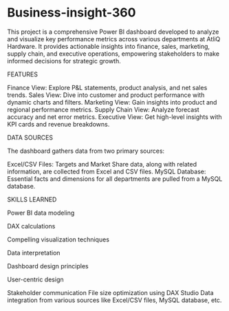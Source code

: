 # Business-insight-360
This project is a comprehensive Power BI dashboard developed to analyze and visualize key performance metrics across various departments at AtliQ Hardware. It provides actionable insights into finance, sales, marketing, supply chain, and executive operations, empowering stakeholders to make informed decisions for strategic growth.

FEATURES

Finance View: Explore P&L statements, product analysis, and net sales trends.
Sales View: Dive into customer and product performance with dynamic charts and filters.
Marketing View: Gain insights into product and regional performance metrics.
Supply Chain View: Analyze forecast accuracy and net error metrics.
Executive View: Get high-level insights with KPI cards and revenue breakdowns.

DATA SOURCES

The dashboard gathers data from two primary sources:

Excel/CSV Files: Targets and Market Share data, along with related information, are collected from Excel and CSV files.
MySQL Database: Essential facts and dimensions for all departments are pulled from a MySQL database.

SKILLS LEARNED

Power BI data modeling

DAX calculations 

Compelling visualization techniques

Data interpretation

Dashboard design principles

User-centric design

Stakeholder communication
File size optimization using DAX Studio
Data integration from various sources like Excel/CSV files, MySQL database, etc.
